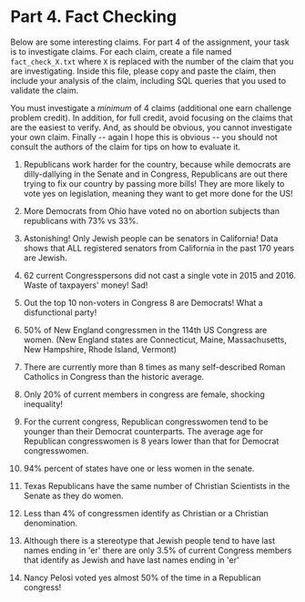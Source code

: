 # Part 4. Fact Checking

Below are some interesting claims.  For part 4 of the assignment, your task is to investigate  claims.  For each claim, create a file named `fact_check_X.txt` where `X` is replaced with the number of the claim that you are investigating.  Inside this file, please copy and paste the claim, then include your analysis of the claim, including SQL queries that you used to validate the claim.

You must investigate a *minimum* of 4 claims (additional one earn challenge problem credit).  In addition, for full credit, avoid focusing on the claims that are the easiest to verify.  And, as should be obvious, you cannot investigate your own claim.  Finally -- again I hope this is obvious -- you should not consult the authors of the claim for tips on how to evaluate it.


1. Republicans work harder for the country, because while democrats are dilly-dallying
in the Senate and in Congress, Republicans are out there trying to fix our country by
passing more bills! They are more likely to vote yes on legislation, meaning they want
to get more done for the US!

2. More Democrats from Ohio have voted no on abortion subjects than republicans with 73% vs 33%.

3. Astonishing! Only Jewish people can be senators in California! Data shows that ALL registered senators from California in the past 170 years are Jewish.

4. 62 current Congresspersons did not cast a single vote in 2015 and 2016.  Waste of taxpayers' money! Sad!

5. Out the top 10 non-voters in Congress 8 are Democrats! What a disfunctional party!

6. 50% of New England congressmen in the 114th US Congress are women. (New England states are Connecticut, Maine, Massachusetts, New Hampshire, Rhode Island, Vermont)

7. There are currently more than 8 times as many self-described Roman Catholics in Congress than the historic average. 

8. Only 20% of current members in congress are female, shocking inequality!

9. For the current congress, Republican congresswomen tend to be younger than their Democrat counterparts. The average age for Republican congresswomen is 8 years lower than that for Democrat congresswomen. 

10. 94% percent of states have one or less women in the senate. 

11. Texas Republicans have the same number of Christian Scientists in the Senate as they do women. 

12. Less than 4% of congressmen identify as Christian or a Christian denomination.

13. Although there is a stereotype that Jewish people tend to have last names ending in 'er' there are only 3.5% of current Congress members that identify as Jewish and have last names ending in 'er'

14. Nancy Pelosi voted yes almost 50% of the time in a Republican congress!

